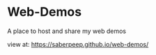# Web-Demos
A place to host and share my web demos

view at: https://saberpeep.github.io/web-demos/
